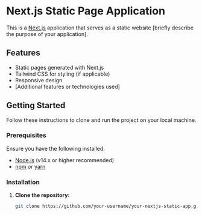 # Next.js Static Page Application

This is a [Next.js](https://nextjs.org/) application that serves as a static website [briefly describe the purpose of your application].

## Features

- Static pages generated with Next.js
- Tailwind CSS for styling (if applicable)
- Responsive design
- [Additional features or technologies used]

## Getting Started

Follow these instructions to clone and run the project on your local machine.

### Prerequisites

Ensure you have the following installed:

- [Node.js](https://nodejs.org/) (v14.x or higher recommended)
- [npm](https://www.npmjs.com/) or [yarn](https://yarnpkg.com/)

### Installation

1. **Clone the repository:**

   ```bash
   git clone https://github.com/your-username/your-nextjs-static-app.git
